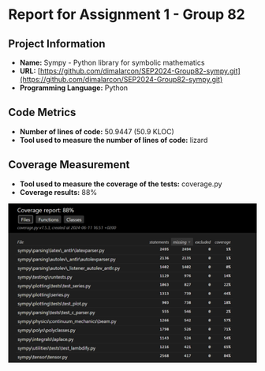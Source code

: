 # Report for Assignment 1 - Group 82

## Project Information
- **Name:** Sympy - Python library for symbolic mathematics
- **URL:** [https://github.com/dimalarcon/SEP2024-Group82-sympy.git](https://github.com/dimalarcon/SEP2024-Group82-sympy.git)
- **Programming Language:** Python

## Code Metrics
- **Number of lines of code:** 50.9447 (50.9 KLOC)
- **Tool used to measure the number of lines of code:** lizard


## Coverage Measurement
- **Tool used to measure the coverage of the tests:** coverage.py
- **Coverage results:** 88%

![Screenshot of Coverage.py Result](images/cov.png)
